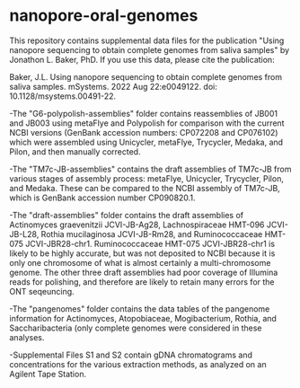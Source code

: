 # nanopore-oral-genomes
This repository contains supplemental data files for the publication "Using nanopore sequencing to obtain complete genomes from saliva samples" by Jonathon L. Baker, PhD. If you use this data, please cite the publication:
  
  Baker, J.L. Using nanopore sequencing to obtain complete genomes from saliva samples. mSystems. 2022 Aug 22:e0049122. doi: 10.1128/msystems.00491-22.

-The "G6-polypolish-assemblies" folder contains reassemblies of JB001 and JB003 using metaFlye and Polypolish for comparison with the current NCBI versions (GenBank accession numbers: CP072208 and CP076102) which were assembled using Unicycler, metaFlye, Trycycler, Medaka, and Pilon, and then manually corrected.

-The "TM7c-JB-assemblies" contains the draft assemblies of TM7c-JB from various stages of assembly process:  metaFlye, Unicycler, Trycycler, Pilon, and Medaka.  These can be compared to the NCBI assembly of TM7c-JB, which is GenBank accession number CP090820.1.

-The "draft-assemblies" folder contains the draft assemblies of Actinomyces graevenitzii JCVI-JB-Ag28, Lachnospiraceae HMT-096 JCVI-JB-L28, Rothia mucilaginosa JCVI-JB-Rm28, and Ruminococcaceae HMT-075 JCVI-JBR28-chr1.  Ruminococcaceae HMT-075 JCVI-JBR28-chr1 is likely to be highly accurate, but was not deposited to NCBI because it is only one chromosome of what is almost certainly a multi-chromosome genome.  The other three draft assemblies had poor coverage of Illumina reads for polishing, and therefore are likely to retain many errors for the ONT seqeuncing.

-The "pangenomes" folder contains the data tables of the pangenome information for Actinomyces, Atopobiaceae, Mogibacterium, Rothia, and Saccharibacteria (only complete genomes were considered in these analyses.

-Supplemental Files S1 and S2 contain gDNA chromatograms and concentrations for the various extraction methods, as analyzed on an Agilent Tape Station.
